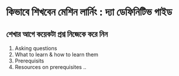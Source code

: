# কিভাবে শিখবেন মেশিন লার্নিং : দ্যা ডেফিনিটিভ গাইড

## শেখার আগে কয়েকটা প্রশ্ন নিজেকে করে নিন

1. Asking questions
2. What to learn & how to learn them
3. Prerequisits
4. Resources on prerequisites
..
